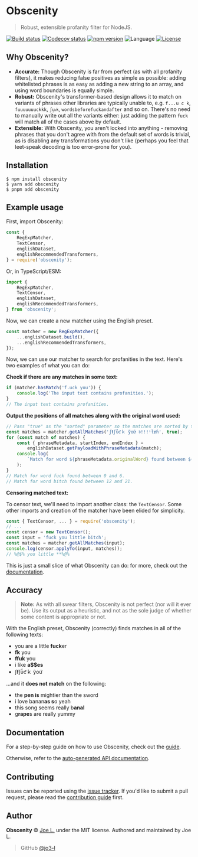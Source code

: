 # Obscenity

> Robust, extensible profanity filter for NodeJS.

<a href="https://github.com/jo3-l/obscenity/actions"><img src="https://img.shields.io/github/actions/workflow/status/jo3-l/obscenity/.github/workflows/continuous-integration.yml?branch=main&style=for-the-badge" alt="Build status"></a>
<a href="https://app.codecov.io/gh/jo3-l/obscenity/"><img src="https://img.shields.io/codecov/c/github/jo3-l/obscenity?style=for-the-badge" alt="Codecov status"></a>
<a href="https://npmjs.com/package/obscenity"><img src="https://img.shields.io/npm/v/obscenity?style=for-the-badge" alt="npm version"></a>
<img src='https://img.shields.io/github/languages/top/jo3-l/serenity.svg?style=for-the-badge' alt='Language'/>
<a href="https://github.com/jo3-l/obscenity/blob/main/LICENSE.md"><img src="https://img.shields.io/github/license/jo3-l/obscenity?style=for-the-badge" alt="License"></a>

## Why Obscenity?

- **Accurate:** Though Obscenity is far from perfect (as with all profanity filters), it makes reducing false positives as simple as possible: adding whitelisted phrases is as easy as adding a new string to an array, and using word boundaries is equally simple.
- **Robust:** Obscenity's transformer-based design allows it to match on variants of phrases other libraries are typically unable to, e.g. `f...u c k`, `fuuuuuuuckkk`, `ʃṳ𝒸𝗄`, `wordsbeforefuckandafter` and so on. There's no need to manually write out all the variants either: just adding the pattern `fuck` will match all of the cases above by default.
- **Extensible:** With Obscenity, you aren't locked into anything - removing phrases that you don't agree with from the default set of words is trivial, as is disabling any transformations you don't like (perhaps you feel that leet-speak decoding is too error-prone for you).

## Installation

```shell
$ npm install obscenity
$ yarn add obscenity
$ pnpm add obscenity
```

## Example usage

First, import Obscenity:

```javascript
const {
	RegExpMatcher,
	TextCensor,
	englishDataset,
	englishRecommendedTransformers,
} = require('obscenity');
```

Or, in TypeScript/ESM:

```typescript
import {
	RegExpMatcher,
	TextCensor,
	englishDataset,
	englishRecommendedTransformers,
} from 'obscenity';
```

Now, we can create a new matcher using the English preset.

```javascript
const matcher = new RegExpMatcher({
	...englishDataset.build(),
	...englishRecommendedTransformers,
});
```

Now, we can use our matcher to search for profanities in the text. Here's two examples of what you can do:

**Check if there are any matches in some text:**

```javascript
if (matcher.hasMatch('f.uck you')) {
	console.log('The input text contains profanities.');
}
// The input text contains profanities.
```

**Output the positions of all matches along with the original word used:**

```javascript
// Pass "true" as the "sorted" parameter so the matches are sorted by their position.
const matches = matcher.getAllMatches('ʃ𝐟ʃὗƈｋ ỹоứ 𝔟!!!ⁱẗ𝙘ɦ', true);
for (const match of matches) {
	const { phraseMetadata, startIndex, endIndex } =
		englishDataset.getPayloadWithPhraseMetadata(match);
	console.log(
		`Match for word ${phraseMetadata.originalWord} found between ${startIndex} and ${endIndex}.`,
	);
}
// Match for word fuck found between 0 and 6.
// Match for word bitch found between 12 and 21.
```

**Censoring matched text:**

To censor text, we'll need to import another class: the `TextCensor`.
Some other imports and creation of the matcher have been elided for simplicity.

```javascript
const { TextCensor, ... } = require('obscenity');
// ...
const censor = new TextCensor();
const input = 'fuck you little bitch';
const matches = matcher.getAllMatches(input);
console.log(censor.applyTo(input, matches));
// %@$% you little **%@%
```

This is just a small slice of what Obscenity can do: for more, check out the [documentation](#documentation).

## Accuracy

> **Note:** As with all swear filters, Obscenity is not perfect (nor will it ever be). Use its output as a heuristic, and not as the sole judge of whether some content is appropriate or not.

With the English preset, Obscenity (correctly) finds matches in all of the following texts:

- you are a little **fuck**er
- **fk** you
- **ffuk** you
- i like **a$$es**
- <!-- prettier-ignore --> ʃ𝐟ʃὗƈｋ ỹоứ

...and it **does not match** on the following:

- the **pen is** mightier than the sword
- i love banan**as s**o yeah
- this song seems really b**anal**
- g**rape**s are really yummy

## Documentation

For a step-by-step guide on how to use Obscenity, check out the [guide](./docs/guide).

Otherwise, refer to the [auto-generated API documentation](./docs/reference).

## Contributing

Issues can be reported using the [issue tracker](https://github.com/jo3-l/obscenity/issues).
If you'd like to submit a pull request, please read the [contribution guide](./CONTRIBUTING.md) first.

## Author

**Obscenity** © [Joe L.](https://github.com/jo3-l/) under the MIT license. Authored and maintained by Joe L.

> GitHub [@jo3-l](https://github.com/jo3-l)
